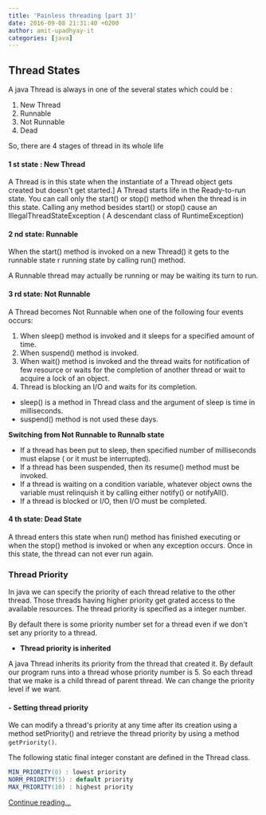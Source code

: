 ```yaml
---
title: 'Painless threading [part 3]'
date: 2016-09-08 21:31:40 +0200
author: amit-upadhyay-it
categories: [java]
---
```



## Thread States

A java Thread is always in one of the several states which could be :

1. New Thread
1. Runnable
1. Not Runnable
1. Dead

So, there are 4 stages of thread in its whole life

#### **1 st state : New Thread**

A Thread is in this state when the instantiate of a Thread object gets created but doesn't get started.] A Thread starts life in the Ready-to-run state. You can call only the start() or stop() method when the thread is in this state. Calling any method besides start() or stop() cause an IllegalThreadStateException ( A descendant class of RuntimeException)

#### **2 nd state: Runnable**

When the start() method is invoked on a new Thread() it gets to the runnable state r running state by calling run() method.

A Runnable thread may actually be running or may be waiting its turn to run.


#### **3 rd state: Not Runnable**

A Thread becomes Not Runnable when one of the following four events occurs:

1. When sleep() method is invoked and it sleeps for a specified amount of time.
1. When suspend() method is invoked.
1. When wait() method is invoked and the thread waits for notification of few resource or waits for the completion of another thread or wait to acquire a lock of an object.
1. Thread is blocking an I/O and waits for its completion.



- sleep() is a method in Thread class and the argument of sleep is time in milliseconds.
- suspend() method is not used these days.

**Switching from Not Runnable to Runnalb state**

- If a thread has been put to sleep, then specified number of milliseconds must elapse ( or it must be interrupted).
- If a thread has been suspended, then its resume() method must be invoked.
- If a thread is waiting on a condition variable, whatever object owns the variable must relinquish it by calling either notify() or notifyAll().
- If a thread is blocked or I/O, then I/O must be completed.

#### **4 th state: Dead State**

A thread enters this state when run() method has finished executing or when the stop() method is
invoked or when any exception occurs. Once in this state, the thread can not ever run again.


### **Thread Priority**

In java we can specify the priority of each thread relative to the other thread. Those threads having higher priority get grated access to the available resources. The thread priority is specified as a integer number.

By default there is some priority number set for a thread even if we don't set any priority to a thread.


- **Thread priority is inherited**

A java Thread inherits its priority from the thread that created it.
By default our program runs into a thread whose priority number is 5. So each thread that we make is a child thread of parent thread. We can change the priority level if we want.

#### - **Setting thread priority**

We can modify a thread's priority at any time after its creation using a method setPriority() and retrieve the thread priority by using a method `getPriority()`.

The following static final integer constant are defined in the Thread class.

```java
MIN_PRIORITY(0) : lowest priority
NORM_PRIORITY(5) : default priority
MAX_PRIORITY(10) : highest priority
```

[Continue reading...](http://localhost:4000/news/2016/09/08/painless-threading-part4/)
